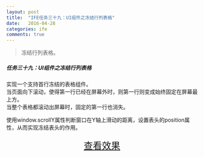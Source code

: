 ```yaml
---
layout: post
title:  "IFE任务三十九：UI组件之冻结行列表格"
date:   2016-04-28
categories: ife
comments: true
---
```


>冻结行列表格。

##### 任务三十九：UI组件之冻结行列表格

实现一个支持首行冻结的表格组件。  
当页面向下滚动，使得第一行已经在屏幕外时，则第一行则变成始终固定在屏幕最上方。  
当整个表格都滚动出屏幕时，固定的第一行也消失。  


使用window.scrollY属性判断窗口在Y轴上滑动的距离，设置表头的position属性，从而实现冻结表头的作用。


<div>
<a href="https://irife.github.io/ife/tliyun/task39/task39.html" target="_blank"><div style="height:50px;line-height:50px;text-align:center;font-size:24px;">查看效果</div></a>
</div>


